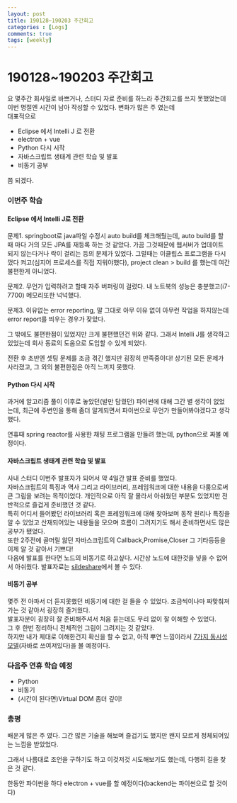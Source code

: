 ```yaml
---
layout: post
title: 190128~190203 주간회고
categories : [Logs]
comments: true
tags: [weekly]
---
```


# 190128~190203 주간회고  

요 몇주간 회사일로 바쁘거나, 스터디 자료 준비를 하느라 주간회고를 쓰지 못했었는데 이번 명절엔 시간이 남아 작성할 수 있었다.
변화가 많은 주 였는데  
대표적으로

* Eclipse 에서 Intelli J 로 전환
* electron + vue
* Python 다시 시작
* 자바스크립트 생태계 관련 학습 및 발표
* 비동기 공부

쯤 되겠다.


### 이번주 학습
#### Eclipse 에서 Intelli J로 전환
문제1. springboot로 java파일 수정시 auto build를 체크해뒀는데, auto build를 할 때 마다 거의 모든 JPA를 재등록 하는 것 같았다.
가끔 그것때문에 웹서버가 업데이트 되지 않는다거나 락이 걸리는 등의 문제가 있었다.
그럴때는 이클립스 프로그램을 다시 껐다 켜고(심지어 프로세스를 직접 지워야했다), project clean > build 를 했는데 여간 불편한게 아니었다.

문제2. 무언가 입력하려고 할때 자주 버퍼링이 걸렸다. 내 노트북의 성능은 충분했고(i7-7700) 메모리또한 넉넉했다. 

문제3. 이유없는 error reporting, 말 그대로 아무 이유 없이 아무런 작업을 하지않는데 error report를 띄우는 경우가 잦았다.

그 밖에도 불편한점이 있었지만 크게 불편했던건 위와 같다. 그래서 Intelli J를 생각하고 있었는데 회사 동료의 도움으로 도입할 수 있게 되었다.

전환 후 초반엔 셋팅 문제를 조금 겪긴 했지만 굉장히 만족중이다! 상기된 모든 문제가 사라졌고, 그 외의 불편한점은 아직 느끼지 못했다.

#### Python 다시 시작
과거에 알고리즘 풀이 이후로 놓았던(발만 담궜던) 파이썬에 대해 그간 별 생각이 없었는데, 최근에 주변인을 통해 좀더 알게되면서 파이썬으로 무언가 만들어봐야겠다고 생각했다.

연휴때 spring reactor를 사용한 채팅 프로그램을 만들려 했는데, python으로 짜볼 예정이다.

#### 자바스크립트 생태계 관련 학습 및 발표
사내 스터디 이번주 발표자가 되어서 약 4일간 발표 준비를 했었다.   
자바스크립트의 특징과 역사 그리고 라이브러리, 프레임워크에 대한 내용을 다룸으로써 큰 그림을 보려는 목적이었다. 
개인적으로 아직 잘 몰라서 아쉬웠던 부분도 있었지만 전반적으로 즐겁게 준비했던 것 같다.  
특히 어디서 들어봤던 라이브러리 혹은 프레임워크에 대해 찾아보며 동작 원리나 특징을 알 수 있었고 산재되어있는 내용들을 모으며 흐름이 그려지기도 해서 준비하면서도 많은 공부가 됐었다.  
또한 2주전에 골머릴 앓던 자바스크립트의 Callback,Promise,Closer 그 기타등등을 이제 알 것 같아서 기쁘다!  
다음에 발표를 한다면 노드의 비동기로 하고싶다. 
시간상 노드에 대한것을 넣을 수 없어서 아쉬웠다.
발표자료는 [sildeshare](http://www.slideshare.net/herrenstudy/javascript-130085326)에서 볼 수 있다.

#### 비동기 공부
몇주 전 아파서 더 듣지못했던 비동기에 대한 걸 들을 수 있었다.    조금씩이나마 짜맞춰져가는 것 같아서 굉장히 즐거웠다.  
발표자분이 굉장히 잘 준비해주셔서 처음 듣는데도 무리 없이 잘 이해할 수 있었다.   
그 후 한번 정리하니 전체적인 그림이 그려지는 것 같았다.  
하지만 내가 제대로 이해한건지 확신을 할 수 없고, 아직 뿌연 느낌이라서 [7가지 동시성 모델](http://www.hanbit.co.kr/store/books/look.php?p_code=B3745244799)(자바로 쓰여져있다)을 볼 예정이다.

### ~~다음주~~ 연휴 학습 예정
* Python
* 비동기
* (시간이 된다면)Virtual DOM 좀더 깊이!

### 총평
배운게 많은 주 였다. 그간 많은 기술을 해보며 즐겁기도 했지만 왠지 모르게 정체되어있는 느낌을 받았었다.  

그래서 나름대로 조언을 구하기도 하고 이것저것 시도해보기도 했는데, 다행히 길을 찾은 것 같다.

한동안 파이썬을 하다 electron + vue를 할 예정이다(backend는 파이썬으로 할 것이다)